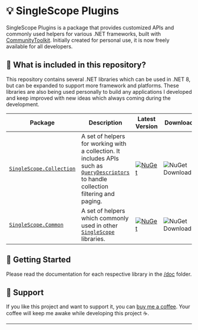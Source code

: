 # 💡 SingleScope Plugins
SingleScope Plugins is a package that provides customized APIs and commonly used helpers for various .NET frameworks, built with [CommunityToolkit](https://github.com/CommunityToolkit/dotnet). Initially created for personal use, it is now freely available for all developers.

## 🤔 What is included in this repository?
This repository contains several .NET libraries which can be used in .NET 8, but can be expanded to support more framework and platforms. These libraries are also being used personally to build any applications I developed and keep improved with new ideas which always coming during the development.

| Package | Description | Latest Version | Download|
|---------|-------------|----------------|---------|
|[`SingleScope.Collection`](https://github.com/muhirwanto-dev/singlescope-plugins/blob/development/docs/SingleScope.Collection.md)|A set of helpers for working with a collection. It includes APIs such as [`QueryDescriptors`](https://github.com/muhirwanto-dev/singlescope-plugins/blob/main/source/SingleScope.Collection/Queryable/QueryDescriptors.cs) to handle collection filtering and paging.|[![NuGet](https://img.shields.io/nuget/v/SingleScope.Collection)](https://www.nuget.org/packages/SingleScope.Collection/)|![NuGet Downloads](https://img.shields.io/nuget/dt/SingleScope.Collection)|
|[`SingleScope.Common`](https://github.com/muhirwanto-dev/singlescope-plugins/blob/development/docs/SingleScope.Common.md)|A set of helpers which commonly used in other [`SingleScope`](https://github.com/muhirwanto-dev/singlescope-plugins) libraries.|[![NuGet](https://img.shields.io/nuget/v/SingleScope.Common)](https://www.nuget.org/packages/SingleScope.Common/)|![NuGet Downloads](https://img.shields.io/nuget/dt/SingleScope.Common)|

## 🚀 Getting Started
Please read the documentation for each respective library in the [/doc](https://github.com/muhirwanto-dev/singlescope-plugins/tree/main/docs) folder.

## 💪 Support
If you like this project and want to support it, you can [buy me a coffee︎](https://buymeacoffee.com/muhirwanto.dev). Your coffee will keep me awake while developing this project ☕.
<br/>
<script type="text/javascript" src="https://cdnjs.buymeacoffee.com/1.0.0/button.prod.min.js" data-name="bmc-button" data-slug="muhirwanto.dev" data-color="#FFDD00" data-emoji=""  data-font="Comic" data-text="Buy me a coffee" data-outline-color="#000000" data-font-color="#000000" data-coffee-color="#ffffff" ></script>

***
